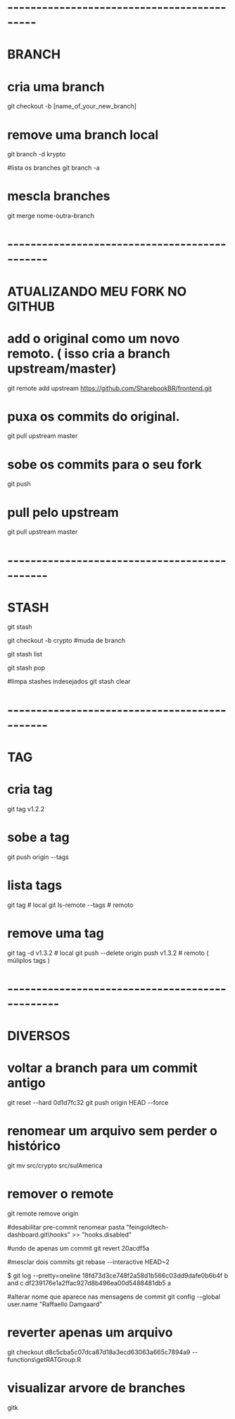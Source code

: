 # -------------------------------------------
# BRANCH

# cria uma branch
git checkout -b [name_of_your_new_branch]

# remove uma branch local
git branch -d krypto

#lista os branches
git branch -a

# mescla branches
git merge nome-outra-branch


# ---------------------------------------------
# ATUALIZANDO MEU FORK NO GITHUB

# add o original como um novo remoto. ( isso cria a branch upstream/master)
git remote add upstream https://github.com/SharebookBR/frontend.git

# puxa os commits do original.
git pull upstream master

# sobe os commits para o seu fork
git push 

# pull pelo upstream
git pull upstream master



# ---------------------------------------------
# STASH

git stash 

git checkout -b crypto #muda de branch 

git stash list

git stash pop

#limpa stashes indesejados
git stash clear


# ---------------------------------------------
# TAG

# cria tag
git tag v1.2.2

# sobe a tag
git push origin --tags

# lista tags
git tag                    # local
git ls-remote --tags       # remoto

# remove uma tag
git tag -d v1.3.2                      # local
git push --delete origin push v1.3.2   # remoto ( múliplos tags )


# -----------------------------------------------
# DIVERSOS

# voltar a branch para um commit antigo
git reset --hard 0d1d7fc32
git push origin HEAD --force

# renomear um arquivo sem perder o histórico
git mv src/crypto src/sulAmerica

# remover o remote
git remote remove origin

#desabilitar pre-commit
renomear pasta "feingoldtech-dashboard\.git\hooks" >> "hooks.disabled"

#undo de apenas um commit
git revert 20acdf5a

#mesclar dois commits
git rebase --interactive HEAD~2

$ git log --pretty=oneline
18fd73d3ce748f2a58d1b566c03dd9dafe0b6b4f b and c
df239176e1a2ffac927d8b496ea00d5488481db5 a

#alterar nome que aparece nas mensagens de commit
git config --global user.name "Raffaello Damgaard"

# reverter apenas um arquivo
git checkout d8c5cba5c07dca87d18a3ecd63063a665c7894a9 -- functions\getRATGroup.R

# visualizar arvore de branches
gitk


